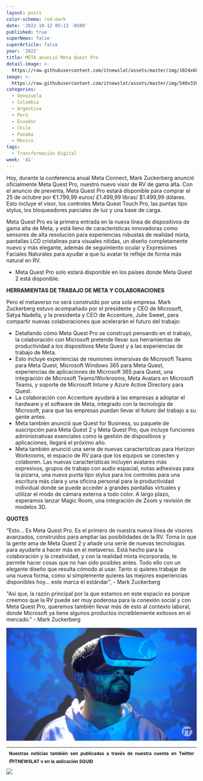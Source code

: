 ```yaml
---
layout: posts
color-schema: red-dark
date: '2022-10-12 05:13 -0500'
published: true
superNews: false
superArticle: false
year: '2022'
title: META anunció Meta Quest Pro
detail-image: >-
  https://raw.githubusercontent.com/itnewslat/assets/master/img/1024x680/hombre-en-metaverso-g.jpg
image: >-
  https://raw.githubusercontent.com/itnewslat/assets/master/img/540x320/hombre-en-metaverso-p.jpg
categories:
  - Venezuela
  - Colombia
  - Argentina
  - Perú
  - Ecuador
  - Chile
  - Panama
  - Mexico
tags:
  - Transformación Digital
week: '41'
---
```

Hoy, durante la conferencia anual Meta Connect, Mark Zuckerberg anunció oficialmente Meta Quest Pro, nuestro nuevo visor de RV de gama alta. Con el anuncio de preventa, Meta Quest Pro estará disponible para comprar el 25 de octubre por €1.799,99 euros/ £1.499,99 libras/ $1.499,99 dólares. Esto incluye el visor, los controles Meta Quest Touch Pro, las puntas tipo stylus, los bloqueadores parciales de luz y una base de carga. 
 
Meta Quest Pro es la primera entrada en la nueva línea de dispositivos de gama alta de Meta, y está lleno de características innovadoras como sensores de alta resolución para experiencias robustas de realidad mixta, pantallas LCD cristalinas para visuales nítidas, un diseño completamente nuevo y más elegante, además de seguimiento ocular y Expresiones Faciales Naturales para ayudar a que tu avatar te refleje de forma más natural en RV.
 
- Meta Quest Pro solo estará disponible en los países donde Meta Quest 2 está disponible.
 
**HERRAMIENTAS DE TRABAJO DE META Y COLABORACIONES**

Pero el metaverso no será construido por una sola empresa. Mark Zuckerberg estuvo acompañado por el presidente y CEO de Microsoft, Satya Nadella, y la presidenta y CEO de Accenture, Julie Sweet, para compartir nuevas colaboraciones que acelerarán el futuro del trabajo:

- Detallando cómo Meta Quest Pro se construyó pensando en el trabajo, la colaboración con Microsoft pretende llevar sus herramientas de productividad a los dispositivos Meta Quest y a las experiencias de trabajo de Meta. 
- Esto incluye experiencias de reuniones inmersivas de Microsoft Teams para Meta Quest, Microsoft Windows 365 para Meta Quest, experiencias de aplicaciones de Microsoft 365 para Quest, una integración de Microsoft Teams/Workrooms, Meta Avatars en Microsoft Teams, y soporte de Microsoft Intune y Azure Active Directory para Quest.
- La colaboración con Accenture ayudará a las empresas a adoptar el hardware y el software de Meta, integrado con la tecnología de Microsoft, para que las empresas puedan llevar el futuro del trabajo a su gente antes.
- Meta también anunció que Quest for Business, su paquete de suscripción para Meta Quest 2 y Meta Quest Pro, que incluye funciones administrativas esenciales como la gestión de dispositivos y aplicaciones, llegará el próximo año.
- Meta también anunció una serie de nuevas características para Horizon Workrooms, el espacio de RV para que los equipos se conecten y colaboren. Las nuevas características incluyen avatares más expresivos, grupos de trabajo con audio espacial, notas adhesivas para la pizarra, una nueva punta tipo stylus para los controles para una escritura más clara y una oficina personal para la productividad individual donde se puede acceder a grandes pantallas virtuales y utilizar el modo de cámara externa a todo color. A largo plazo, esperamos lanzar Magic Room, una integración de Zoom y revisión de modelos 3D.

 
**QUOTES**
 
“Esto... Es Meta Quest Pro. Es el primero de nuestra nueva línea de visores avanzados, construidos para ampliar las posibilidades de la RV. Toma lo que la gente ama de Meta Quest 2 y añade una serie de nuevas tecnologías para ayudarle a hacer más en el metaverso. Está hecho para la colaboración y la creatividad, y con la realidad mixta incorporada, te permite hacer cosas que no han sido posibles antes. Todo ello con un elegante diseño que resulta cómodo al usar. Tanto si quieres trabajar de una nueva forma, como si simplemente quieres las mejores experiencias disponibles hoy... este marca el estándar”, - Mark Zuckerberg
 
"Así que, la razón principal por la que estamos en este espacio es porque creemos que la RV puede ser muy poderosa para la conexión social y con Meta Quest Pro, queremos también llevar más de esto al contexto laboral, donde Microsoft ya tiene algunos productos increíblemente exitosos en el mercado."  - Mark Zuckerberg

![](https://raw.githubusercontent.com/itnewslat/assets/master/img/540x320/hombre-en-metaverso-p.jpg)

<table style="height: 42px;" width="569">
<tbody>
<tr>
<td style="text-align: justify;"><sub><strong>Nuestras noticias también son publicadas a través de nuestra cuenta en Twitter <a href="https://twitter.com/itnewslat?lang=es">@ITNEWSLAT</a> y en la aplicación <a href="https://squidapp.co/en/">SQUID</a></strong></sub></td>
</tr>
</tbody>
</table>

<img src="https://tracker.metricool.com/c3po.jpg?hash=56f88a41e39ab42c063cc51676587a04"/>